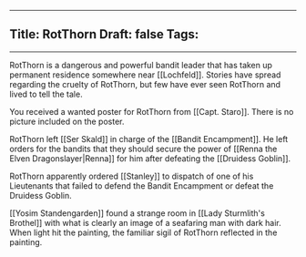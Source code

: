 
---
Title: RotThorn
Draft: false
Tags:
  - 
---

RotThorn is a dangerous and powerful bandit leader that has taken up permanent residence somewhere near [[Lochfeld]]. Stories have spread regarding the cruelty of RotThorn, but few have ever seen RotThorn and lived to tell the tale.

You received a wanted poster for RotThorn from [[Capt. Staro]]. There is no picture included on the poster.

RotThorn left [[Ser Skald]] in charge of the [[Bandit Encampment]]. He left orders for the bandits that they should secure the power of [[Renna the Elven Dragonslayer|Renna]] for him after defeating the [[Druidess Goblin]]. 

RotThorn apparently ordered [[Stanley]] to dispatch of one of his Lieutenants that failed to defend the Bandit Encampment or defeat the Druidess Goblin.  

[[Yosim Standengarden]] found a strange room in [[Lady Sturmlith's Brothel]] with what is clearly an image of a seafaring man with dark hair. When light hit the painting, the familiar sigil of RotThorn reflected in the painting.  

